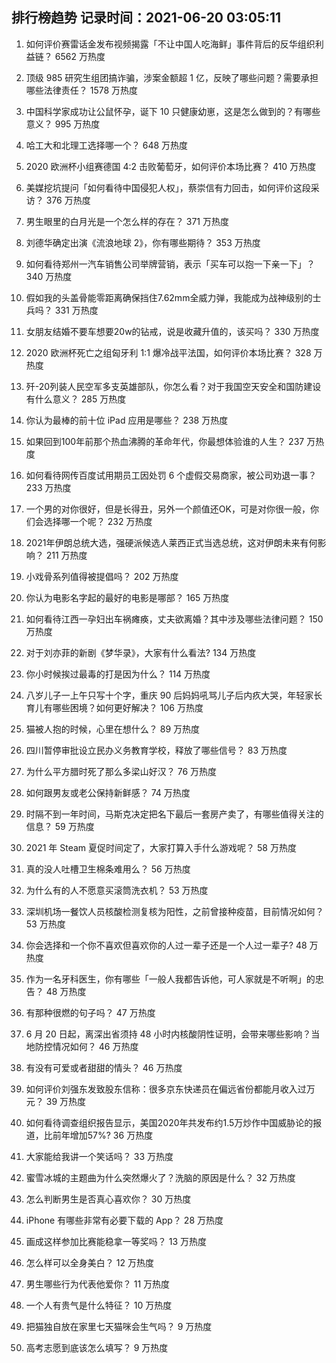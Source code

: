 
## 排行榜趋势 记录时间：2021-06-20 03:05:11
  
  1. 如何评价赛雷话金发布视频揭露「不让中国人吃海鲜」事件背后的反华组织利益链？ 6562 万热度
    
  2. 顶级 985 研究生组团搞诈骗，涉案金额超 1 亿，反映了哪些问题？需要承担哪些法律责任？ 1578 万热度
    
  3. 中国科学家成功让公鼠怀孕，诞下 10 只健康幼崽，这是怎么做到的？有哪些意义？ 995 万热度
    
  4. 哈工大和北理工选择哪一个？ 648 万热度
    
  5. 2020 欧洲杯小组赛德国 4:2 击败葡萄牙，如何评价本场比赛？ 410 万热度
    
  6. 美媒挖坑提问「如何看待中国侵犯人权」，蔡崇信有力回击，如何评价这段采访？ 376 万热度
    
  7. 男生眼里的白月光是一个怎么样的存在？ 371 万热度
    
  8. 刘德华确定出演《流浪地球 2》，你有哪些期待？ 353 万热度
    
  9. 如何看待郑州一汽车销售公司举牌营销，表示「买车可以抱一下亲一下」？ 340 万热度
    
  10. 假如我的头盖骨能零距离确保挡住7.62mm全威力弹，我能成为战神级别的士兵吗？ 331 万热度
    
  11. 女朋友结婚不要车想要20w的钻戒，说是收藏升值的，该买吗？ 330 万热度
    
  12. 2020 欧洲杯死亡之组匈牙利 1:1 爆冷战平法国，如何评价本场比赛？ 328 万热度
    
  13. 歼-20列装人民空军多支英雄部队，你怎么看？对于我国空天安全和国防建设有什么意义？ 285 万热度
    
  14. 你认为最棒的前十位 iPad 应用是哪些？ 238 万热度
    
  15. 如果回到100年前那个热血沸腾的革命年代，你最想体验谁的人生？ 237 万热度
    
  16. 如何看待网传百度试用期员工因处罚 6 个虚假交易商家，被公司劝退一事？ 233 万热度
    
  17. 一个男的对你很好，但是长得丑，另外一个颜值还OK，可是对你很一般，你们会选择哪一个呢？ 232 万热度
    
  18. 2021年伊朗总统大选，强硬派候选人莱西正式当选总统，这对伊朗未来有何影响？ 211 万热度
    
  19. 小戏骨系列值得被提倡吗？ 202 万热度
    
  20. 你认为电影名字起的最好的电影是哪部？ 165 万热度
    
  21. 如何看待江西一孕妇出车祸瘫痪，丈夫欲离婚？其中涉及哪些法律问题？ 150 万热度
    
  22. 对于刘亦菲的新剧《梦华录》，大家有什么看法? 134 万热度
    
  23. 你小时候挨过最毒的打是因为什么？ 114 万热度
    
  24. 八岁儿子一上午只写十个字，重庆 90 后妈妈吼骂儿子后内疚大哭，年轻家长育儿有哪些困境？如何更好解决？ 106 万热度
    
  25. 猫被人抱的时候，心里在想什么？ 89 万热度
    
  26. 四川暂停审批设立民办义务教育学校，释放了哪些信号？ 83 万热度
    
  27. 为什么平方腊时死了那么多梁山好汉？ 76 万热度
    
  28. 如何跟男友或老公保持新鲜感？ 74 万热度
    
  29. 时隔不到一年时间，马斯克决定把名下最后一套房产卖了，有哪些值得关注的信息？ 59 万热度
    
  30. 2021 年 Steam 夏促时间定了，大家打算入手什么游戏呢？ 58 万热度
    
  31. 真的没人吐槽卫生棉条难用么？ 56 万热度
    
  32. 为什么有的人不愿意买滚筒洗衣机？ 53 万热度
    
  33. 深圳机场一餐饮人员核酸检测复核为阳性，之前曾接种疫苗，目前情况如何？ 53 万热度
    
  34. 你会选择和一个你不喜欢但喜欢你的人过一辈子还是一个人过一辈子? 48 万热度
    
  35. 作为一名牙科医生，你有哪些「一般人我都告诉他，可人家就是不听啊」的忠告？ 48 万热度
    
  36. 有那种很燃的句子吗？ 47 万热度
    
  37. 6 月 20 日起，离深出省须持 48 小时内核酸阴性证明，会带来哪些影响？当地防控情况如何？ 46 万热度
    
  38. 有没有可爱或者甜甜的情头？ 46 万热度
    
  39. 如何评价刘强东发致股东信称：很多京东快递员在偏远省份都能月收入过万元？ 39 万热度
    
  40. 如何看待调查组织报告显示，美国2020年共发布约1.5万炒作中国威胁论的报道，比前年增加57%? 36 万热度
    
  41. 大家能给我讲一个笑话吗？ 33 万热度
    
  42. 蜜雪冰城的主题曲为什么突然爆火了？洗脑的原因是什么？ 32 万热度
    
  43. 怎么判断男生是否真心喜欢你？ 30 万热度
    
  44. iPhone 有哪些非常有必要下载的 App？ 28 万热度
    
  45. 画成这样参加比赛能稳拿一等奖吗？ 13 万热度
    
  46. 怎么样可以全身美白？ 12 万热度
    
  47. 男生哪些行为代表他爱你？ 11 万热度
    
  48. 一个人有贵气是什么特征？ 10 万热度
    
  49. 把猫独自放在家里七天猫咪会生气吗？ 9 万热度
    
  50. 高考志愿到底该怎么填写？ 9 万热度
    